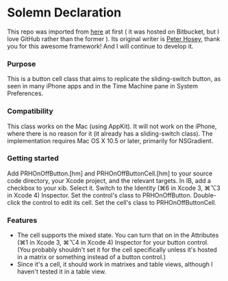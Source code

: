 # Solemn Declaration

This repo was imported from [here]( https://bitbucket.org/boredzo/prhonoffbutton/overview ) at first ( it was hosted on Bitbucket, but I love GitHub rather than the former ).
Its original writer is [Peter Hosey]( https://bitbucket.org/boredzo ), thank you for this awesome framework! And I will continue to develop it.

### Purpose
This is a button cell class that aims to replicate the sliding-switch button, as seen in many iPhone apps and in the Time Machine pane in System Preferences.

### Compatibility
This class works on the Mac (using AppKit). It will not work on the iPhone, where there is no reason for it (it already has a sliding-switch class).
The implementation requires Mac OS X 10.5 or later, primarily for NSGradient.

### Getting started
Add PRHOnOffButton.[hm] and PRHOnOffButtonCell.[hm] to your source code directory, your Xcode project, and the relevant targets.
In IB, add a checkbox to your xib.
Select it. Switch to the Identity (⌘6 in Xcode 3, ⌘⌥3 in Xcode 4) Inspector. Set the control's class to PRHOnOffButton.
Double-click the control to edit its cell. Set the cell's class to PRHOnOffButtonCell.

### Features
* The cell supports the mixed state. You can turn that on in the Attributes (⌘1 in Xcode 3, ⌘⌥4 in Xcode 4) Inspector for your button control. (You probably shouldn't set it for the cell specifically unless it's hosted in a matrix or something instead of a button control.)
* Since it's a cell, it should work in matrixes and table views, although I haven't tested it in a table view.
